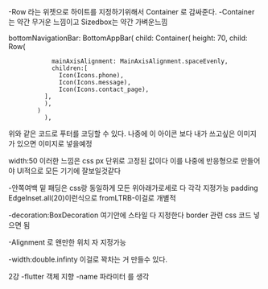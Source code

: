-Row 라는 위젯으로 하이트를 지정하기위해서 Container 로 감싸준다.
-Container 는 약간 무거운 느낌이고 Sizedbox는 약간 가벼운느낌
 

bottomNavigationBar: BottomAppBar(
            child: Container(
              height: 70,
              child: Row(

                mainAxisAlignment: MainAxisAlignment.spaceEvenly,
                children:[
                  Icon(Icons.phone),
                  Icon(Icons.message),
                  Icon(Icons.contact_page),
              ],
              ),
            )
              ), 
위와 같은 코드로 푸터를 코딩할 수 있다. 나중에 이 아이콘 보다 내가 쓰고싶은 이미지가 있으면 이미지로 넣을예정

width:50 이러한 느낌은 css px 단위로 고정된 값이다 이를 나중에 반응형으로 만들어야 UI적으로 모든 기기에 잘보일것같다

-안쪽여백 밑 패딩은 css랑 동일하게 모든 위아래가로세로 다 각각 지정가능
padding EdgeInset.all(20)이런식으로
fromLTRB-이걸로 개별적

-decoration:BoxDecoration 여기안에 스타일 다 지정한다 
 border 관련 css 코드 넣으면 됨

-Alignment 로 왠만한 위치 자 지정가능 

-width:double.infinty 이걸로 꽉차는 거 만들수 있다.



2강 
-flutter 객체 지향
-name 파라미터 를 생각



